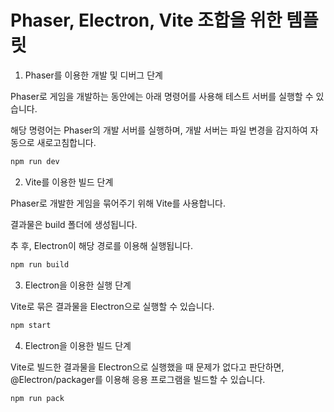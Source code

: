 # Phaser, Electron, Vite 조합을 위한 템플릿

1. Phaser를 이용한 개발 및 디버그 단계

Phaser로 게임을 개발하는 동안에는 아래 명령어를 사용해 테스트 서버를 실행할 수 있습니다.

해당 명령어는 Phaser의 개발 서버를 실행하며, 개발 서버는 파일 변경을 감지하여 자동으로 새로고침합니다.

```bash
npm run dev
```

2. Vite를 이용한 빌드 단계

Phaser로 개발한 게임을 묶어주기 위해 Vite를 사용합니다.

결과물은 build 폴더에 생성됩니다.

추 후, Electron이 해당 경로를 이용해 실행됩니다.

```bash
npm run build
```

3. Electron을 이용한 실행 단계

Vite로 묶은 결과물을 Electron으로 실행할 수 있습니다.

```bash
npm start
```

4. Electron을 이용한 빌드 단계

Vite로 빌드한 결과물을 Electron으로 실행했을 때 문제가 없다고 판단하면, @Electron/packager를 이용해 응용 프로그램을 빌드할 수 있습니다.

```bash
npm run pack
```